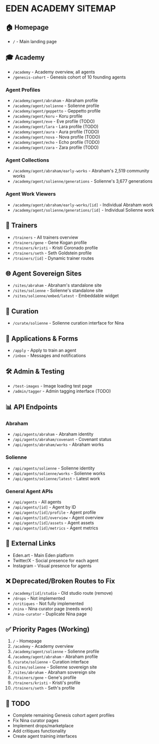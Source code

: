# EDEN ACADEMY SITEMAP

## 🏠 Homepage
- `/` - Main landing page

## 🎓 Academy
- `/academy` - Academy overview, all agents
- `/genesis-cohort` - Genesis cohort of 10 founding agents

### Agent Profiles
- `/academy/agent/abraham` - Abraham profile
- `/academy/agent/solienne` - Solienne profile  
- `/academy/agent/geppetto` - Geppetto profile
- `/academy/agent/koru` - Koru profile
- `/academy/agent/eve` - Eve profile (TODO)
- `/academy/agent/lara` - Lara profile (TODO)
- `/academy/agent/aura` - Aura profile (TODO)
- `/academy/agent/nova` - Nova profile (TODO)
- `/academy/agent/echo` - Echo profile (TODO)
- `/academy/agent/zara` - Zara profile (TODO)

### Agent Collections
- `/academy/agent/abraham/early-works` - Abraham's 2,519 community works
- `/academy/agent/solienne/generations` - Solienne's 3,677 generations

### Agent Work Viewers
- `/academy/agent/abraham/early-works/[id]` - Individual Abraham work
- `/academy/agent/solienne/generations/[id]` - Individual Solienne work

## 👥 Trainers
- `/trainers` - All trainers overview
- `/trainers/gene` - Gene Kogan profile
- `/trainers/kristi` - Kristi Coronado profile
- `/trainers/seth` - Seth Goldstein profile
- `/trainers/[id]` - Dynamic trainer routes

## 🌐 Agent Sovereign Sites
- `/sites/abraham` - Abraham's standalone site
- `/sites/solienne` - Solienne's standalone site
- `/sites/solienne/embed/latest` - Embeddable widget

## 🎨 Curation
- `/curate/solienne` - Solienne curation interface for Nina

## 📝 Applications & Forms
- `/apply` - Apply to train an agent
- `/inbox` - Messages and notifications

## 🛠️ Admin & Testing
- `/test-images` - Image loading test page
- `/admin/tagger` - Admin tagging interface (TODO)

## 📊 API Endpoints
### Abraham
- `/api/agents/abraham` - Abraham identity
- `/api/agents/abraham/covenant` - Covenant status
- `/api/agents/abraham/works` - Abraham works

### Solienne
- `/api/agents/solienne` - Solienne identity
- `/api/agents/solienne/works` - Solienne works
- `/api/agents/solienne/latest` - Latest work

### General Agent APIs
- `/api/agents` - All agents
- `/api/agents/[id]` - Agent by ID
- `/api/agents/[id]/profile` - Agent profile
- `/api/agents/[id]/overview` - Agent overview
- `/api/agents/[id]/assets` - Agent assets
- `/api/agents/[id]/metrics` - Agent metrics

## 🔗 External Links
- Eden.art - Main Eden platform
- Twitter/X - Social presence for each agent
- Instagram - Visual presence for agents

## ❌ Deprecated/Broken Routes to Fix
- `/academy/[id]/studio` - Old studio route (remove)
- `/drops` - Not implemented
- `/critiques` - Not fully implemented
- `/nina` - Nina curator page (needs work)
- `/nina-curator` - Duplicate Nina page

## ✅ Priority Pages (Working)
1. `/` - Homepage
2. `/academy` - Academy overview
3. `/academy/agent/solienne` - Solienne profile
4. `/academy/agent/abraham` - Abraham profile
5. `/curate/solienne` - Curation interface
6. `/sites/solienne` - Solienne sovereign site
7. `/sites/abraham` - Abraham sovereign site
8. `/trainers/gene` - Gene's profile
9. `/trainers/kristi` - Kristi's profile
10. `/trainers/seth` - Seth's profile

## 🚧 TODO
- Complete remaining Genesis cohort agent profiles
- Fix Nina curator pages
- Implement drops/marketplace
- Add critiques functionality
- Create agent training interfaces